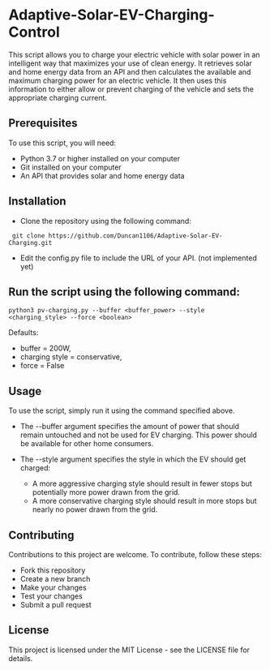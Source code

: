 # Adaptive-Solar-EV-Charging-Control

This script allows you to charge your electric vehicle with solar power in an intelligent way that maximizes your use of clean energy. It retrieves solar and home energy data from an API and then calculates the available and maximum charging power for an electric vehicle. It then uses this information to either allow or prevent charging of the vehicle and sets the appropriate charging current.

 ## Prerequisites
  To use this script, you will need:

   - Python 3.7 or higher installed on your computer
   - Git installed on your computer
   - An API that provides solar and home energy data
 ## Installation
  - Clone the repository using the following command:
  
  ```
   git clone https://github.com/Duncan1106/Adaptive-Solar-EV-Charging.git
  ```
  
  - Edit the config.py file to include the URL of your API. (not implemented yet)

 ## Run the script using the following command:
  ``` 
  python3 pv-charging.py --buffer <buffer_power> --style <charging_style> --force <boolean> 
  ```
 Defaults:
   - buffer = 200W,
   - charging style = conservative, 
   - force = False
 

  
 ## Usage
   To use the script, simply run it using the command specified above. 
   - The --buffer argument specifies the amount of power that should remain untouched and not be used for EV charging. This power should be available for other home consumers. 
   - The --style argument specifies the style in which the EV should get charged:
   
     - A more aggressive charging style should result in fewer stops but potentially more power drawn from the grid.
     - A more conservative charging style should result in more stops but nearly no power drawn from the grid.

 ## Contributing
  Contributions to this project are welcome. To contribute, follow these steps:
  
   - Fork this repository
   - Create a new branch
   - Make your changes
   - Test your changes
   - Submit a pull request

 ## License
  This project is licensed under the MIT License - see the LICENSE file for details.
